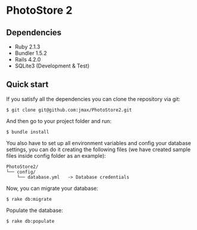 PhotoStore 2
=======

Dependencies
-------

 - Ruby 2.1.3
 - Bundler 1.5.2
 - Rails 4.2.0
 - SQLite3 (Development & Test)

Quick start
-------

If you satisfy all the dependencies you can clone the repository via git:


```
$ git clone git@github.com:jmax/PhotoStore2.git
```

And then go to your project folder and run:

```
$ bundle install
```

You also have to set up all environment variables and config your database settings, you can do it creating the following files (we have created sample files inside config folder as an example):

```
PhotoStore2/
└── config/
    └── database.yml   -> Database credentials
```

Now, you can migrate your database:

```
$ rake db:migrate
```

Populate the database:

```
$ rake db:populate
```
